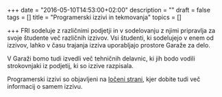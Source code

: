 +++
date = "2016-05-10T14:53:00+02:00"
description = ""
draft = false
tags = []
title = "Programerski izzivi in tekmovanja"
topics = []

+++
FRI sodeluje z različnimi podjetji in v sodelovanju z njimi pripravlja za svoje študente več različnih izzivov.
Vsi študenti, ki sodelujejo v enem od izzivov, lahko v času trajanja izziva uporabljajo prostore Garaže za
delo. 

V Garaži bomo tudi izvedli več tehničnih delavnic, ki jih bodo vodili strokovnjaki iz podjetij, 
ki so izzive razpisala.

Programerski izzivi so objavljeni na [ločeni strani](http://www.fri.uni-lj.si/si/raziskave/studentski_izzivi/),
kjer dobite tudi več informacij o samem izzivu.
